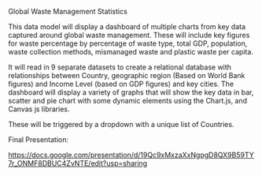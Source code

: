Global Waste Management Statistics

This data model will display a dashboard of multiple charts from key data captured around global waste management.
These will include key figures for waste percentage by percentage of waste type, total GDP, population, waste collection methods, mismanaged waste and plastic waste per capita.

It will read in 9 separate datasets to create a relational database with relationships between Country, geographic region (Based on World Bank figures) and Income Level (based on GDP figures) and key cities.
The dashboard will display a variety of graphs that will show the key data in bar, scatter and pie chart with some dynamic elements using the Chart.js, and Canvas js libraries.

These will be triggered by a dropdown with a unique list of Countries.


Final Presentation:

https://docs.google.com/presentation/d/19Qc9xMxzaXxNgpgD8QX9B59TY7r_ONMF8DBUC4ZvNTE/edit?usp=sharing
 
